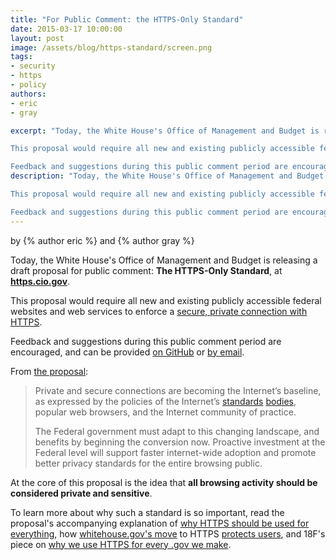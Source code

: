 ```yaml
---
title: "For Public Comment: the HTTPS-Only Standard"
date: 2015-03-17 10:00:00
layout: post
image: /assets/blog/https-standard/screen.png
tags:
- security
- https
- policy
authors:
- eric
- gray

excerpt: "Today, the White House's Office of Management and Budget is releasing a draft proposal for public comment: The HTTPS-Only Standard, at https.cio.gov.

This proposal would require all new and existing publicly accessible federal websites and web services to enforce a secure, private connection with HTTPS

Feedback and suggestions during this public comment period are encouraged, and can be provided on GitHub or by email."
description: "Today, the White House's Office of Management and Budget is releasing a draft proposal for public comment: The HTTPS-Only Standard, at https.cio.gov.

This proposal would require all new and existing publicly accessible federal websites and web services to enforce a secure, private connection with HTTPS

Feedback and suggestions during this public comment period are encouraged, and can be provided on GitHub or by email."
---
```

<p class="authors">
by {% author eric %} and {% author gray %}
</p>


Today, the White House's Office of Management and Budget is releasing a draft proposal for public comment: **The HTTPS-Only Standard**, at **[https.cio.gov](https://https.cio.gov)**.

This proposal would require all new and existing publicly accessible federal websites and web services to enforce a [secure, private connection with HTTPS](https://18f.gsa.gov/2014/11/13/why-we-use-https-in-every-gov-website-we-make/).

Feedback and suggestions during this public comment period are encouraged, and can be provided [on GitHub](https://github.com/GSA/https/tree/readme#we-want-your-feedback) or [by email](mailto:https@cio.gov).

From [the proposal](https://https.cio.gov):

> Private and secure connections are becoming the Internet’s baseline, as expressed by the policies of the Internet’s [standards](https://w3ctag.github.io/web-https/) [bodies](http://www.internetsociety.org/news/internet-society-commends-internet-architecture-board-recommendation-encryption-default), popular web browsers, and the Internet community of practice.
>
> The Federal government must adapt to this changing landscape, and benefits by beginning the conversion now. Proactive investment at the Federal level will support faster internet-wide adoption and promote better privacy standards for the entire browsing public.

At the core of this proposal is the idea that **all browsing activity should be considered private and sensitive**.

To learn more about why such a standard is so important, read the proposal's accompanying explanation of [why HTTPS should be used for everything](https://https.cio.gov/everything/), how [whitehouse.gov's move](https://twitter.com/18F/status/575513335103426561) to HTTPS [protects users](https://twitter.com/ariherzog/status/575743461225275392), and 18F's piece on [why we use HTTPS for every .gov we make](https://18f.gsa.gov/2014/11/13/why-we-use-https-in-every-gov-website-we-make/).
